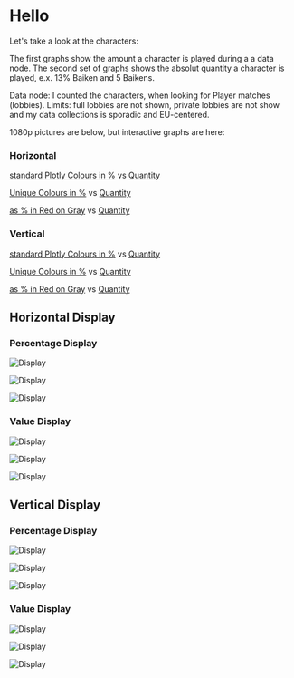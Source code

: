 # **Hello**

Let's take a look at the characters:

The first graphs show the amount a character is played during a a data node. The second set of graphs shows the absolut quantity a character is played, e.x. 13% Baiken and 5 Baikens.

Data node: I counted the characters, when looking for Player matches (lobbies). Limits: full lobbies are not shown, private lobbies are not show and my data collections is sporadic and EU-centered.

1080p pictures are below, but interactive graphs are here:

### Horizontal

[standard Plotly Colours in %](https://papstjl4u.github.io/BaikenMains/generate_h_graph_plt_colours_True.html) vs [Quantity](https://papstjl4u.github.io/BaikenMains/generate_h_graph_plt_colours_False.html)


[Unique Colours in %](https://papstjl4u.github.io/BaikenMains/generate_h_graph_unique_colours_True.html) vs [Quantity](https://papstjl4u.github.io/BaikenMains/generate_h_graph_unique_colours_False.html)


[as % in Red on Gray](https://papstjl4u.github.io/BaikenMains/generate_h_graph_red_on_gray_True.html) vs [Quantity](https://papstjl4u.github.io/BaikenMains/generate_h_graph_red_on_gray_colours_False.html)

### Vertical

[standard Plotly Colours in %](https://papstjl4u.github.io/BaikenMains/generate_v_graph_plt_colours_True.html) vs [Quantity](https://papstjl4u.github.io/BaikenMains/generate_v_graph_plt_colours_False.html)


[Unique Colours in %](https://papstjl4u.github.io/BaikenMains/generate_v_graph_unique_colours_True.html) vs [Quantity](https://papstjl4u.github.io/BaikenMains/generate_v_graph_unique_colours_False.html)


[as % in Red on Gray](https://papstjl4u.github.io/BaikenMains/generate_v_graph_red_on_gray_True.html) vs [Quantity](https://papstjl4u.github.io/BaikenMains/generate_v_graph_red_on_gray_colours_False.html)

## Horizontal Display


### Percentage Display

![Display](https://papstjl4u.github.io/BaikenMains/generate_h_graph_plt_colours_True.png)

![Display](https://papstjl4u.github.io/BaikenMains/generate_h_graph_unique_colours_True.png)

![Display](https://papstjl4u.github.io/BaikenMains/generate_h_graph_red_on_gray_True.png)

### Value Display

![Display](https://papstjl4u.github.io/BaikenMains/generate_h_graph_plt_colours_False.png)

![Display](https://papstjl4u.github.io/BaikenMains/generate_h_graph_unique_colours_False.png)

![Display](https://papstjl4u.github.io/BaikenMains/generate_h_graph_red_on_gray_False.png)


## Vertical Display

### Percentage Display

![Display](https://papstjl4u.github.io/BaikenMains/generate_v_graph_plt_colours_True.png)

![Display](https://papstjl4u.github.io/BaikenMains/generate_v_graph_unique_colours_True.png)

![Display](https://papstjl4u.github.io/BaikenMains/generate_v_graph_red_on_gray_True.png)

### Value Display

![Display](https://papstjl4u.github.io/BaikenMains/generate_v_graph_plt_colours_False.png)

![Display](https://papstjl4u.github.io/BaikenMains/generate_v_graph_unique_colours_False.png)

![Display](https://papstjl4u.github.io/BaikenMains/generate_v_graph_red_on_gray_False.png)
